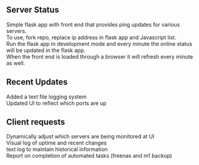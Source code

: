 ## Server Status

Simple flask app with front end that provides ping updates for various servers.
<br />
To use, fork repo, replace ip address in flask app and Javascript list.
<br />
Run the flask app in development mode and every minute the online status will be updated in the flask app.
<br />
When the front end is loaded through a browser it will refresh every minute as well.
<br />

## Recent Updates

Added a text file logging system <br/>
Updated UI to reflect which ports are up <br/>

## Client requests

Dynamically adjust which servers are being monitored at UI
<br />
Visual log of uptime and recent changes
<br />
text log to maintain historical information
<br />
Report on completion of automated tasks (freenas and m1 backup)
